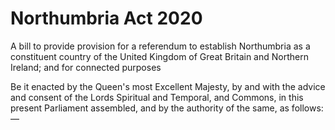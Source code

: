 # Northumbria Act 2020

A bill to provide provision for a referendum to establish Northumbria as a constituent country of the United Kingdom of Great Britain and Northern Ireland; and for connected purposes

Be it enacted by the Queen's most Excellent Majesty, by and with the advice and consent of the Lords Spiritual and Temporal, and Commons, in this present Parliament assembled, and by the authority of the same, as follows:—
